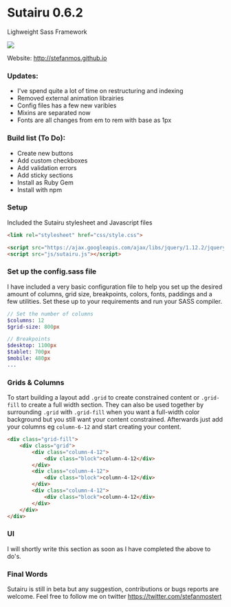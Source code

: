 # Sutairu 0.6.2
Lighweight Sass Framework

<a href="https://codeclimate.com/github/stefanmos/Sutairu"><img src="https://codeclimate.com/github/stefanmos/Sutairu/badges/gpa.svg" /></a>

Website: http://stefanmos.github.io

### Updates:
- I've spend quite a lot of time on restructuring and indexing
- Removed external animation librairies
- Config files has a few new varibles
- Mixins are separated now
- Fonts are all changes from em to rem with base as 1px

### Build list (To Do):
- Create new buttons
- Add custom checkboxes
- Add validation errors
- Add sticky sections
- Install as Ruby Gem
- Install with npm

### Setup

Included the Sutairu stylesheet and Javascript files

```html
<link rel="stylesheet" href="css/style.css">

<script src="https://ajax.googleapis.com/ajax/libs/jquery/1.12.2/jquery.min.js"></script>
<script src="js/sutairu.js"></script>
```

### Set up the config.sass file

I have included a very basic configuration file to help you set up the desired amount of columns, grid size, breakpoints, colors, fonts, paddings and a few utilities. Set these up to your requirements and run your SASS compiler.

```sass
// Set the number of columns
$columns: 12
$grid-size: 800px

// Breakpoints
$desktop: 1100px
$tablet: 700px
$mobile: 480px
...
```

### Grids & Columns

To start building a layout add `.grid` to create constrained content or `.grid-fill` to create a full width section. They can also be used together by surrounding `.grid` with `.grid-fill` when you want a full-width color background but you still want your content constrained. Afterwards just add your columns eg `column-6-12` and start creating your content.

```html
<div class="grid-fill">
    <div class="grid">  
        <div class="column-4-12">
            <div class="block">column-4-12</div>
        </div>
        <div class="column-4-12">
            <div class="block">column-4-12</div>
        </div>
        <div class="column-4-12">
            <div class="block">column-4-12</div>
        </div>
    </div>
</div>
```

### UI

I will shortly write this section as soon as I have completed the above to do's.

### Final Words

Sutairu is still in beta but any suggestion, contributions or bugs reports are welcome.
Feel free to follow me on twitter https://twitter.com/stefanmostert

